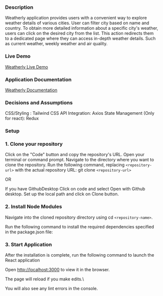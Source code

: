 ### Description

Weatherly application provides users with a convenient way to explore weather details of various cities.
User can filter city based on name and country.
To obtain more detailed information about a specific city's weather, users can click on the desired city from the list.
This action redirects them to a dedicated page where they can access in-depth weather details. Such as current weather, weekly weather and air quality.

### Live Demo

[Weatherly Live Demo](https://weather-dashboard-alpha.vercel.app/)

### Application Documentation

[Weatherly Documentation](https://docs.google.com/document/d/1Jb8El1pXFT08i4v9wL2edRTSNM7PAD-p6vT7qYYuEGo/edit?usp=sharing)

### Decisions and Assumptions

CSS/Styling : Tailwind CSS
API Integration: Axios
State Management (Only for react): Redux

### Setup

### 1. Clone your repository

Click on the "Code" button and copy the repository's URL.
Open your terminal or command prompt.
Navigate to the directory where you want to clone the repository.
Run the following command, replacing `<repository-url>` with the actual repository URL:
git clone `<repository-url>`

OR

If you have GithubDesktop
Click on code and select Open with Github desktop.
Set up the local path and click on Clone button.

### 2. Install Node Modules

Navigate into the cloned repository directory using cd `<repository-name>`.

Run the following command to install the required dependencies specified in the package.json file:

### 3. Start Application

After the installation is complete, run the following command to launch the React application

Open [http://localhost:3000](http://localhost:3000) to view it in the browser.

The page will reload if you make edits.\

You will also see any lint errors in the console.
